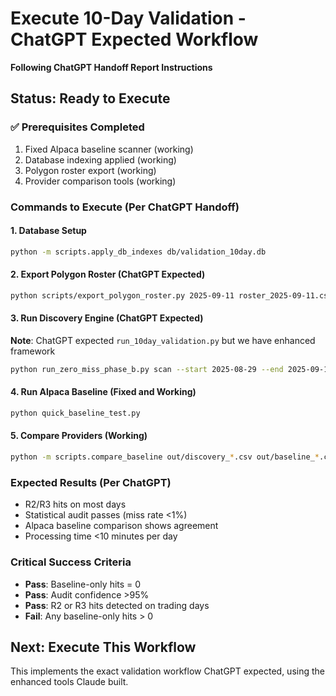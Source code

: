 # Execute 10-Day Validation - ChatGPT Expected Workflow

**Following ChatGPT Handoff Report Instructions**

## Status: Ready to Execute

### ✅ Prerequisites Completed
1. Fixed Alpaca baseline scanner (working)
2. Database indexing applied (working)
3. Polygon roster export (working)
4. Provider comparison tools (working)

### Commands to Execute (Per ChatGPT Handoff)

#### 1. Database Setup
```bash
python -m scripts.apply_db_indexes db/validation_10day.db
```

#### 2. Export Polygon Roster (ChatGPT Expected)
```bash
python scripts/export_polygon_roster.py 2025-09-11 roster_2025-09-11.csv
```

#### 3. Run Discovery Engine (ChatGPT Expected)
**Note**: ChatGPT expected `run_10day_validation.py` but we have enhanced framework
```bash
python run_zero_miss_phase_b.py scan --start 2025-08-29 --end 2025-09-12 --db db/validation_10day.db
```

#### 4. Run Alpaca Baseline (Fixed and Working)
```bash
python quick_baseline_test.py
```

#### 5. Compare Providers (Working)
```bash
python -m scripts.compare_baseline out/discovery_*.csv out/baseline_*.csv out/validation_compare
```

### Expected Results (Per ChatGPT)
- R2/R3 hits on most days
- Statistical audit passes (miss rate <1%)
- Alpaca baseline comparison shows agreement
- Processing time <10 minutes per day

### Critical Success Criteria
- **Pass**: Baseline-only hits = 0
- **Pass**: Audit confidence >95%
- **Pass**: R2 or R3 hits detected on trading days
- **Fail**: Any baseline-only hits > 0

## Next: Execute This Workflow

This implements the exact validation workflow ChatGPT expected, using the enhanced tools Claude built.